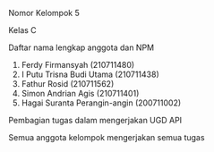 Nomor Kelompok 5 

Kelas C

Daftar nama lengkap anggota dan NPM
1. Ferdy Firmansyah (210711480)
2. I Putu Trisna Budi Utama (210711438)
3. Fathur Rosid (210711562)
4. Simon Andrian Agis (210711401)
5. Hagai Suranta Perangin-angin (200711002)

Pembagian tugas dalam mengerjakan UGD API

Semua anggota kelompok mengerjakan semua tugas

